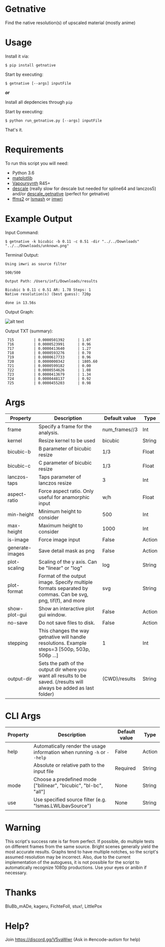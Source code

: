 # Getnative
Find the native resolution(s) of upscaled material (mostly anime)

# Usage
Install it via:

    $ pip install getnative
    
Start by executing:

    $ getnative [--args] inputFile

***or***  
  
Install all depdencies through `pip`

Start by executing:

    $ python run_getnative.py [--args] inputFile

That's it.

# Requirements

To run this script you will need:

* Python 3.6
* [matplotlib](http://matplotlib.org/users/installing.html)
* [Vapoursynth](http://www.vapoursynth.com) R45+
* [descale](https://github.com/Irrational-Encoding-Wizardry/vapoursynth-descale) (really slow for descale but needed for spline64 and lanczos5) 
and/or [descale_getnative](https://github.com/OrangeChannel/vapoursynth-descale) (perfect for getnative)
* [ffms2](https://github.com/FFMS/ffms2) or [lsmash](https://github.com/VFR-maniac/L-SMASH-Works) or [imwri](https://forum.doom9.org/showthread.php?t=170981)

# Example Output
Input Command:

    $ getnative -k bicubic -b 0.11 -c 0.51 -dir "../../Downloads" "../../Downloads/unknown.png"

Terminal Output:
```
Using imwri as source filter

500/500

Output Path: /Users/infi/Downloads/results

Bicubic b 0.11 c 0.51 AR: 1.78 Steps: 1
Native resolution(s) (best guess): 720p

done in 13.56s
```

Output Graph:

![alt text](https://nayu.moe/OSnWbP)

Output TXT (summary):
```
 715		 | 0.0000501392		 | 1.07
 716		 | 0.0000523991		 | 0.96
 717		 | 0.0000413640		 | 1.27
 718		 | 0.0000593276		 | 0.70
 719		 | 0.0000617733		 | 0.96
 720		 | 0.0000000342		 | 1805.60
 721		 | 0.0000599182		 | 0.00
 722		 | 0.0000554626		 | 1.08
 723		 | 0.0000413679		 | 1.34
 724		 | 0.0000448137		 | 0.92
 725		 | 0.0000455203		 | 0.98
```

# Args

| Property | Description | Default value | Type |
| -------- | ----------- | ------------------ | ---- |
| frame | Specify a frame for the analysis. | num_frames//3 | Int |
| kernel | Resize kernel to be used | bicubic | String |
| bicubic-b | B parameter of bicubic resize | 1/3 | Float |
| bicubic-c | C parameter of bicubic resize | 1/3 | Float |
| lanczos-taps | Taps parameter of lanczos resize | 3 | Int |
| aspect-ratio | Force aspect ratio. Only useful for anamorphic input| w/h | Float |
| min-height | Minimum height to consider | 500 | Int |
| max-height | Maximum height to consider | 1000 | Int |
| is-image | Force image input | False | Action |
| generate-images | Save detail mask as png | False | Action |
| plot-scaling | Scaling of the y axis. Can be "linear" or "log" | log | String |
| plot-format | Format of the output image. Specify multiple formats separated by commas. Can be svg, png, tif(f), and more | svg | String |
| show-plot-gui | Show an interactive plot gui window. | False | Action |
| no-save | Do not save files to disk. | False | Action |
| stepping | This changes the way getnative will handle resolutions. Example steps=3 [500p, 503p, 506p ...] | 1 | Int |
| output-dir | Sets the path of the output dir where you want all results to be saved. (/results will always be added as last folder) | (CWD)/results | String |

# CLI Args

| Property | Description | Default value | Type |
| -------- | ----------- | ------------------ | ---- |
| help | Automatically render the usage information when running `-h` or `--help` | False | Action |
|  | Absolute or relative path to the input file | Required | String |
| mode | Choose a predefined mode \["bilinear", "bicubic", "bl-bc", "all"\] | None | String |
| use | Use specified source filter (e.g. "lsmas.LWLibavSource") | None | String |

# Warning
This script's success rate is far from perfect.
If possible, do multiple tests on different frames from the same source.
Bright scenes generally yield the most accurate results.
Graphs tend to have multiple notches, so the script's assumed resolution may be incorrect.
Also, due to the current implementation of the autoguess, it is not possible for the script 
to automatically recognize 1080p productions.
Use your eyes or anibin if necessary.
  
# Thanks  
BluBb_mADe, kageru, FichteFoll, stux!, LittlePox

# Help?

Join https://discord.gg/V5vaWwr (Ask in #encode-autism for help)
